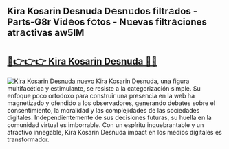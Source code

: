 ## Kira Kosarin Desnuda D𝚎sn𝚞dos filtr𝚊dos - Parts-G8r Vid𝚎os f𝚘tos - N𝚞evas filtr𝚊ciones atr𝚊ctivas aw5IM

# <h2><a href="http://mb8ubc1.tromn.icu/?c=Kira+Kosarin+Desnuda">🔗👉👉👉 Kira Kosarin Desnuda 🔗🔗</a></h2>

[![Kira Kosarin Desnuda nuevo](https://i.imgur.com/pEAQMta.gif)](http://mb8ubc1.tromn.icu/?c=Kira+Kosarin+Desnuda)
Kira Kosarin Desnuda, una figura multifacética y estimulante, se resiste a la categorización simple. Su enfoque poco ortodoxo para construir una presencia en la web ha magnetizado y ofendido a los observadores, generando debates sobre el consentimiento, la moralidad y las complejidades de las sociedades digitales. Independientemente de sus decisiones futuras, su huella en la comunidad virtual es imborrable. Con un espíritu inquebrantable y un atractivo innegable, Kira Kosarin Desnuda impact en los medios digitales es transformador.

